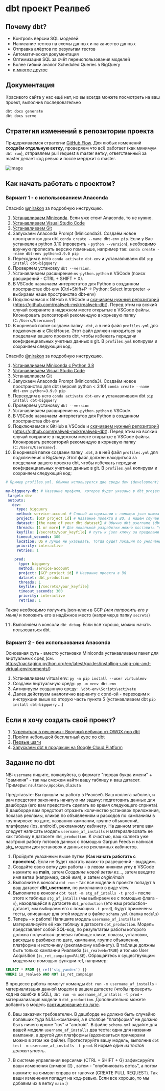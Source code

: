 # dbt проект Реалвеб

## Почему dbt?

* Контроль версии SQL моделей
* Написание тестов на схемы данных и на качество данных
* Отправка алёртов по результам тестов
* Автоматическая документация
* Оптимизация SQL за счёт переиспользования моделей
* Более гибкий аналог Scheduled Queries в BigQuery
* [и многое другое](https://docs.getdbt.com/docs/introduction)

## Документация

Красивого сайта у нас ещё нет, но вы всегда можете посмотреть на ваш проект, выполнив последовательно
```sh
dbt docs generate
dbt docs serve
``` 

## Стратегия изменений в репозитории проекта

Придерживаемся стратегии [GitHub Flow](https://docs.github.com/en/get-started/quickstart/github-flow). Для любых изменений **создаём отдельную ветку**, проверяем что всё работает (как минимум `dbt run`), отправляем pull request в master ветку, ответственный за master делает код ревью и после мерджит с master.

![image](https://user-images.githubusercontent.com/43750521/170499387-7873e660-1654-469e-a940-69b70f432189.png)

## Как начать работать с проектом?

### Вариант 1 - с использованием Anaconda

Спасибо [@nirakon](https://github.com/nirakon) за подробную инструкцию.

1. [Устанавливаем Miniconda](https://docs.conda.io/en/latest/miniconda.html). Если уже стоит Anaconda, то не нужно.
2. [Устанавливаем Visual Studio Code](https://code.visualstudio.com/download)
3. [Устанавливаем Git](https://git-scm.com/download)
4. Запускаем Anaconda Prompt (Miniconda3). Создаём новое пространство для dbt `conda create --name dbt-env pip`.
Если у Вас установлен python 3.10 (проверить - `python --version`), необходимо вручную прописать версию поменьше, например так: `conda create --name dbt-env python=3.9.0 pip`
5. Переходим в него `conda activate dbt-env` и устанавливаем dbt  `pip install dbt-bigquery`
6. Проверяем установку `dbt --version`. 
7. Устанавливаем расширение `ms-python.python` в VSCode (поиск расширений - CTRL + SHIFT + X).
8. В VSCode назначаем интерпетатор для Python в созданном пространстве dbt-env (Ctrl+Shift+P -> Python: Select Interpreter -> выбираем наше пространство dbt-env)
9. Подключаемся к GitHub в VSCode и [скачиваем нужный репозиторий](https://code.visualstudio.com/docs/editor/versioncontrol#_cloning-a-repository) (https://github.com/realweb-msk/realweb-dbt). Перед этим на всякий случай сохраните в надежном месте открытые в VSCode файлы. Клонировать репозиторий рекомендую в корневую папку (`C:/Users/Username/`)
10. В корневой папке создаем папку `.dbt`,  а в ней файл `profiles.yml` для подключения к ClickHouse. Этот файл должен находиться за пределами вашего проекта dbt, чтобы избежать передачи конфиденциальных учетных данных в git. В `profiles.yml` копируем и сохраняем следующий код:

Спасибо [@nirakon](https://github.com/nirakon) за подробную инструкцию.

1. [Устанавливаем Miniconda с Python 3.8](https://docs.conda.io/en/latest/miniconda.html)
2. [Устанавливаем Visual Studio Code](https://code.visualstudio.com/download)
3. [Устанавливаем Git](https://git-scm.com/download)
4. Запускаем Anaconda Prompt (Miniconda3). Создаём новое пространство для dbt (версия python < 3.10) `conda create --name dbt-env python=3.9.0 pip`
5. Переходим в него `conda activate dbt-env` и устанавливаем dbt `pip install dbt-bigquery`
6. Проверяем установку `dbt --version`
7. Устанавливаем расширение `ms-python.python` в VSCode.
8. В VSCode назначаем интерпетатор для Python в созданном пространства dbt-env
9. Подключаемся к GitHub в VSCode и [скачиваем нужный репозиторий](https://code.visualstudio.com/docs/editor/versioncontrol#_cloning-a-repository) (https://github.com/realweb-msk/realweb-dbt). Перед этим на всякий случай сохраните в надежном месте открытые в VSCode файлы. Клонировать репозиторий рекомендую в корневую папку (`C:/Users/Username/`).
10. В корневой папке создаем папку `.dbt`,  а в ней файл `profiles.yml` для подключения к BigQuery. Этот файл должен находиться за пределами вашего проекта dbt, чтобы избежать передачи конфиденциальных учетных данных в git. В `profiles.yml` копируем и сохраняем следующий код: 

 ```yml
# Пример profiles.yml. Обычно используется две среды dev (development) и prod (production)

my-bigquery-db: # Название профиля, которое будет указано в dbt_project.yml в profile. В данном случае это "realweb"
  target: dev 
  outputs:
    dev:
      type: bigquery
      method: service-account # Способ авторизации с помощью json ключа
      project: [GCP project id] # Название проекта в BQ, в нашем случае это realweb-152714
      dataset: [the name of your dbt dataset] # Обычно dbt_username (dbt_rsultanov)
      threads: [1 or more] # Для локальной разработки можно поставить "4"
      keyfile: [/secrets/your_keyfile] # путь к json ключу за пределами проекта dbt
      timeout_seconds: 300 
      location: US # Лучше не указывать, тогда будет локация по умолчанию, которая стоит в проекте BQ
      priority: interactive
      retries: 1

     prod:
       type: bigquery
       method: service-account 
       project: [GCP project id] # Название проекта в BQ
       dataset: dbt_production
       threads: 1
       keyfile: [/secrets/your_keyfile]
       timeout_seconds: 300
       priority: interactive
       retries: 1
 ```
Также необходимо получить json-ключ в GCP *(или попросить его у меня)* и положить его в надёжное место (например,в папку `secrets`)

11. Выполняем в консоли `dbt debug`. Если всё хорошо, можно начать пользоваться dbt.

### Вариант 2 - без использования Anaconda

Основаная суть - вместо установки Miniconda устанавливаем пакет для виртуальных сред (см. https://packaging.python.org/en/latest/guides/installing-using-pip-and-virtual-environments/)

1. Устанавливаем virtual env: `py -m pip install --user virtualenv`
2. Создаем виртуальную среду: `py -m venv dbt-env`
3. Активируем созданную среду: `.\dbt-env\Scripts\activate`
4. Далее действуем аналогично варианту с cond-ой - переходим к инструкции выше во вторую часть пункта 5 (устанавливаем dbt `pip install dbt-bigquery` ...)

## Если я хочу создать свой проект?

1. [Укрепиться в решении - Вводный вебинар от OWOX про dbt](https://www.youtube.com/watch?v=eLDV_y0Chow)
2. [Пройти небольшой бесплатный курс по dbt](https://courses.getdbt.com/)
3. [Первые шаги](https://docs.getdbt.com/dbt-cli/install/overview)
4. [Запускаем dbt в продакшн на Google Cloud Platform](https://github.com/realweb-msk/realweb-dbt)

## Задание по dbt

NB: `username` пишите, пожалуйста, в формате "первая буква имени" + "фамилия" - так мы сможем найти вашу таблицу и ваш датасет. Примеры: `rsultanov`,`mpopkov`,`dlazuta`

Представьте: Вы пришли на работу в Риалвеб. Ваш коллега заболел, и вам предстоит закончить начатую им задачу: подготовить данные для дашборда (его вам предстоить сделать во время следующего спринта). В дашборде вам предстоит отразить количество установок приложения, показов рекламы, кликов по объявлениям и расходов по кампаниям в группировке по дате, названию кампании, группе объявлений, платформе (ios, android), рекламному кабинету. На данном этапе вам следует написать модель `username_af_installs` и материализовать ее как таблицу в датасете `dbt_production`.
К счастью, ваш коллега уже настроил работу потоков данных с помощью Garpun Feeds и написал [stg_](https://youtu.be/qOx8l_QFz9I?t=21) модели для установок и данных из рекламных кабинетов.

1. Пройдите указанным выше путем (**Как начать работать с проектом**). Если не будет хватать каких-то разрешений - выдадим.
2. Создайте свою ветку для работы - в левом нижнем углу в VSCode нажмите на **main**, затем *Создание новой ветви из...*, затем введите имя ветви (например, своё имя), и затем *origin/main*
3. Выполните в консоли `dbt run` - так все модели в проекте попадут в ваш датасет **dbt_username**, по умолчанию в виде view.
4. Выполните в консоли `dbt test -m stg_af_intalls -t prod` - после этого к таблице `stg_af_intalls` (мы выбираем ее с помощью флага `-m`), находящейся в датасете `dbt_production` (это наш production-датасет, мы выбираем его с помощью `-t prod`), будут применены тесты, описанные для этой модели в файле `schema.yml` (папка `models`)
5. Теперь - к работе! Напишите модель `username_af_installs` и материализуйте её как таблицу в датасете `dbt_production`. Модель представляет собой SQL-код, по результатам работы которого должна получиться целевая таблица: клики, показы, установки, расходы в разбивке по дате, кампании, группе объявления, платформе и источнику (рекламному кабинету). В таблице должны быть только кампании Риалвеба (`is_realweb=TRUE`) и только User Acquisition (`is_ret_campaign=FALSE`). Обращайтесь к существующим моделям с помощью функции ref, например: 
```sql
SELECT * FROM {{ ref('stg_yandex') }}
WHERE is_realweb AND NOT is_ret_campaign
```
В процессе работы помогут команды  `dbt run -m username_af_installs` - материализация данной модели в вашем датасете (чтобы проверить код на ошибки в SQL),
`dbt run -m username_af_installs -t prod` - материализация модели в `dbt_production`.
Дополнительно можете добавить в модель [партицирование по дате](https://docs.getdbt.com/reference/resource-configs/bigquery-configs#using-table-partitioning-and-clustering).

6. Ваш заказчик требователен. В дашборде не должно быть случайно попавших туда NULL-компаний, а в столбце "платформа" не должно быть ничего кроме "ios" и "android". В файле `schema.yml` задайте для вашей модели `username_af_installs` два теста: один для названия кампании, а другой для платформы (вдохновиться примерами можно в этом же файле). Протестируйте вашу модель, выполнив `dbt test -m username_af_installs -t prod`. В норме *один из тестов должен упасть*.

7. В системе управления версиями (CTRL + SHIFT + G) зафиксируйте ваши изменения (символ ☑️) , затем - "опубликовать ветвь", а потом  нажмите на символ справа от галочки (CREATE PULL REQUEST). Так ваши изменения попадут на код-ревью. Если все хорошо, то мы добавим их в ветку `main` :)
